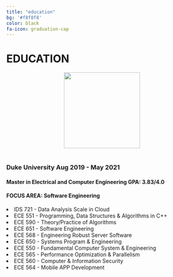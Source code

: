 ```yaml
---
title: "education"
bg: '#f8f8f8'
color: black
fa-icon: graduation-cap
---
```



# EDUCATION


<div>
        <div align="center">
            <img src="img/duke.png" width="200px" />
        </div>
        <br>
            <h3>Duke University <span>Aug 2019 - May 2021</span></h3>
            <h4>Master in Electrical and Computer Engineering <span> GPA: 3.83/4.0</span></h4>
            <h4>FOCUS AREA: Software Engineering</h4>
            <li>IDS 721  - Data Analysis Scale in Cloud</li>
            <li>ECE 551 - Programming, Data Structures & Algorithms in C++ </li>
            <li>ECE 590 - Theory/Practice of Algorithms </li>
            <li>ECE 651 - Software Engineering</li>
            <li>ECE 568 - Engineering Robust Server Software </li>
            <li>ECE 650 - Systems Program & Engineering </li>
            <li>ECE 550 - Fundamental Computer System & Engineering </li>
            <li>ECE 565 - Performance Optimization & Parallelism </li>
            <li>ECE 560 - Computer & Information Security</li>
            <li>ECE 564 - Mobile APP Development</li>
</div>
    
